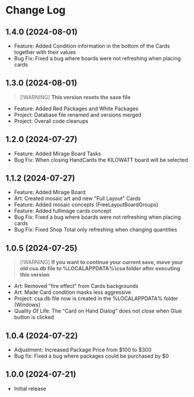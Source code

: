 # Change Log

## 1.4.0 (2024-08-01)
- Feature: Added Condition information in the bottom of the Cards together with their values
- Bug Fix: Fixed a bug where boards were not refreshing when placing cards

## 1.3.0 (2024-08-01)
> [!WARNING] **This version resets the save file**
- Feature: Added Red Packages and White Packages
- Project: Database file renamed and versions merged
- Project: Overall code cleanups

## 1.2.0 (2024-07-27)
- Feature: Added Mirage Board Tasks
- Bug Fix: When closing HandCards the KILOWATT board will be selected

## 1.1.2 (2024-07-27)
- Feature: Added Mirage Board
- Art: Created mosaic art and new "Full Layout" Cards
- Feature: Added mosaic concepts (FreeLayoutBoardGroups)
- Feature: Added fullimage cards concept
- Bug Fix: Fixed a bug where boards were not refreshing when placing cards
- Bug Fix: Fixed Shop Total only refreshing when changing quantities

## 1.0.5 (2024-07-25)
> [!WARNING] **If you want to continue your current save, move your old csa.db file to %LOCALAPPDATA%\csa folder after executing this version**  
- Art: Removed "fire effect" from Cards backgrounds
- Art: Made Card condition masks less aggressive
- Project: csa.db file now is created in the %LOCALAPPDATA% folder (Windows)
- Quality Of Life: The "Card on Hand Dialog" does not close when Glue button is clicked 

## 1.0.4 (2024-07-22)
- Adjustment: Increased Package Price from $100 to $300
- Bug fix: Fixed a bug where packages could be purchased by $0

## 1.0.0 (2024-07-21)
- Initial release